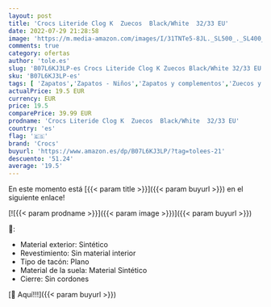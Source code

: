 ```yaml
---
layout: post
title: 'Crocs Literide Clog K  Zuecos  Black/White  32/33 EU'
date: 2022-07-29 21:28:58
image: 'https://m.media-amazon.com/images/I/31TNTe5-8JL._SL500_._SL400_.jpg'
comments: true
category: ofertas
author: 'tole.es'
slug: 'B07L6KJ3LP-es Crocs Literide Clog K Zuecos Black/White 32/33 EU'
sku: 'B07L6KJ3LP-es'
tags: [ 'Zapatos','Zapatos - Niños','Zapatos y complementos','Zuecos y mules para niño','crocs','zuecos','🇪🇸', ]
actualPrice: 19.5 EUR
currency: EUR
price: 19.5
comparePrice: 39.99 EUR
prodname: 'Crocs Literide Clog K  Zuecos  Black/White  32/33 EU'
country: 'es'
flag: '🇪🇸'
brand: 'Crocs'
buyurl: 'https://www.amazon.es/dp/B07L6KJ3LP/?tag=tolees-21'
descuento: '51.24'
average: '19.5'
---
```


En este momento está [{{< param title >}}]({{< param buyurl >}}) en el siguiente enlace!

[![{{< param prodname >}}]({{< param image >}})]({{< param buyurl >}})

🔎:

- Material exterior: Sintético
- Revestimiento: Sin material interior
- Tipo de tacón: Plano
- Material de la suela: Material Sintético
- Cierre: Sin cordones

[🛒 Aquí!!!]({{< param buyurl >}})
